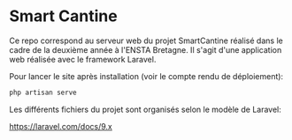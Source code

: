 # Smart Cantine

Ce repo correspond au serveur web du projet SmartCantine 
réalisé dans le cadre de la deuxième année à l'ENSTA Bretagne.
Il s'agit d'une application web réalisée avec le framework Laravel.

Pour lancer le site après installation (voir le compte rendu de déploiement):
```bash
php artisan serve
```

Les différents fichiers du projet sont organisés selon le modèle de Laravel:

https://laravel.com/docs/9.x
